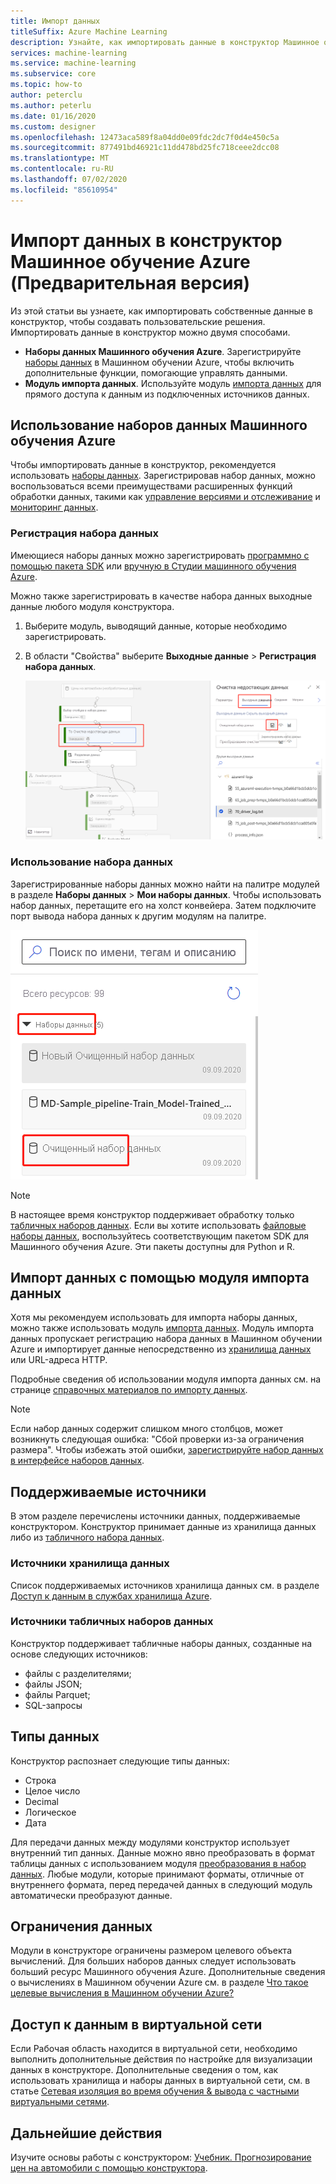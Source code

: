 ```yaml
---
title: Импорт данных
titleSuffix: Azure Machine Learning
description: Узнайте, как импортировать данные в конструктор Машинное обучение Azure из различных источников данных.
services: machine-learning
ms.service: machine-learning
ms.subservice: core
ms.topic: how-to
author: peterclu
ms.author: peterlu
ms.date: 01/16/2020
ms.custom: designer
ms.openlocfilehash: 12473aca589f8a04dd0e09fdc2dc7f0d4e450c5a
ms.sourcegitcommit: 877491bd46921c11dd478bd25fc718ceee2dcc08
ms.translationtype: MT
ms.contentlocale: ru-RU
ms.lasthandoff: 07/02/2020
ms.locfileid: "85610954"
---
```

# <a name="import-data-into-azure-machine-learning-designer-preview"></a>Импорт данных в конструктор Машинное обучение Azure (Предварительная версия)

Из этой статьи вы узнаете, как импортировать собственные данные в конструктор, чтобы создавать пользовательские решения. Импортировать данные в конструктор можно двумя способами. 

* **Наборы данных Машинного обучения Azure**. Зарегистрируйте [наборы данных](concept-data.md#datasets) в Машинном обучении Azure, чтобы включить дополнительные функции, помогающие управлять данными.
* **Модуль импорта данных**. Используйте модуль [импорта данных](algorithm-module-reference/import-data.md) для прямого доступа к данным из подключенных источников данных.

## <a name="use-azure-machine-learning-datasets"></a>Использование наборов данных Машинного обучения Azure

Чтобы импортировать данные в конструктор, рекомендуется использовать [наборы данных](concept-data.md#datasets). Зарегистрировав набор данных, можно воспользоваться всеми преимуществами расширенных функций обработки данных, такими как [управление версиями и отслеживание](how-to-version-track-datasets.md) и [мониторинг данных](how-to-monitor-datasets.md).

### <a name="register-a-dataset"></a>Регистрация набора данных

Имеющиеся наборы данных можно зарегистрировать [программно с помощью пакета SDK](how-to-create-register-datasets.md#use-the-sdk) или [вручную в Студии машинного обучения Azure](how-to-create-register-datasets.md#use-the-ui).

Можно также зарегистрировать в качестве набора данных выходные данные любого модуля конструктора.

1. Выберите модуль, выводящий данные, которые необходимо зарегистрировать.

1. В области "Свойства" выберите **Выходные данные** > **Регистрация набора данных**.

    ![Снимок экрана, показывающий, как перейти к параметру "Регистрация набора данных"](media/how-to-designer-import-data/register-dataset-designer.png)

### <a name="use-a-dataset"></a>Использование набора данных

Зарегистрированные наборы данных можно найти на палитре модулей в разделе **Наборы данных** > **Мои наборы данных**. Чтобы использовать набор данных, перетащите его на холст конвейера. Затем подключите порт вывода набора данных к другим модулям на палитре.

![Снимок экрана, показывающий расположение сохраненных наборов данных на палитре конструктора](media/how-to-designer-import-data/use-datasets-designer.png)


> [!NOTE]
> В настоящее время конструктор поддерживает обработку только [табличных наборов данных](how-to-create-register-datasets.md#dataset-types). Если вы хотите использовать [файловые наборы данных](how-to-create-register-datasets.md#dataset-types), воспользуйтесь соответствующим пакетом SDK для Машинного обучения Azure. Эти пакеты доступны для Python и R.

## <a name="import-data-using-the-import-data-module"></a>Импорт данных с помощью модуля импорта данных

Хотя мы рекомендуем использовать для импорта наборы данных, можно также использовать модуль [импорта данных](algorithm-module-reference/import-data.md). Модуль импорта данных пропускает регистрацию набора данных в Машинном обучении Azure и импортирует данные непосредственно из [хранилища данных](concept-data.md#datastores) или URL-адреса HTTP.

Подробные сведения об использовании модуля импорта данных см. на странице [справочных материалов по импорту данных](algorithm-module-reference/import-data.md).

> [!NOTE]
> Если набор данных содержит слишком много столбцов, может возникнуть следующая ошибка: "Сбой проверки из-за ограничения размера". Чтобы избежать этой ошибки, [зарегистрируйте набор данных в интерфейсе наборов данных](how-to-create-register-datasets.md#use-the-ui).

## <a name="supported-sources"></a>Поддерживаемые источники

В этом разделе перечислены источники данных, поддерживаемые конструктором. Конструктор принимает данные из хранилища данных либо из [табличного набора данных](how-to-create-register-datasets.md#dataset-types).

### <a name="datastore-sources"></a>Источники хранилища данных
Список поддерживаемых источников хранилища данных см. в разделе [Доступ к данным в службах хранилища Azure](how-to-access-data.md#supported-data-storage-service-types).

### <a name="tabular-dataset-sources"></a>Источники табличных наборов данных

Конструктор поддерживает табличные наборы данных, созданные на основе следующих источников:
 * файлы с разделителями;
 * файлы JSON;
 * файлы Parquet;
 * SQL-запросы

## <a name="data-types"></a>Типы данных

Конструктор распознает следующие типы данных:

* Строка
* Целое число
* Decimal
* Логическое
* Дата

Для передачи данных между модулями конструктор использует внутренний тип данных. Данные можно явно преобразовать в формат таблицы данных с использованием модуля [преобразования в набор данных](algorithm-module-reference/convert-to-dataset.md). Любые модули, которые принимают форматы, отличные от внутреннего формата, перед передачей данных в следующий модуль автоматически преобразуют данные.

## <a name="data-constraints"></a>Ограничения данных

Модули в конструкторе ограничены размером целевого объекта вычислений. Для больших наборов данных следует использовать больший ресурс Машинного обучения Azure. Дополнительные сведения о вычислениях в Машинном обучении Azure см. в разделе [Что такое целевые вычисления в Машинном обучении Azure?](concept-compute-target.md#azure-machine-learning-compute-managed)

## <a name="access-data-in-a-virtual-network"></a>Доступ к данным в виртуальной сети

Если Рабочая область находится в виртуальной сети, необходимо выполнить дополнительные действия по настройке для визуализации данных в конструкторе. Дополнительные сведения о том, как использовать хранилища и наборы данных в виртуальной сети, см. в статье [Сетевая изоляция во время обучения & вывода с частными виртуальными сетями](how-to-enable-virtual-network.md#machine-learning-studio).

## <a name="next-steps"></a>Дальнейшие действия

Изучите основы работы с конструктором: [Учебник. Прогнозирование цен на автомобили с помощью конструктора](tutorial-designer-automobile-price-train-score.md).
